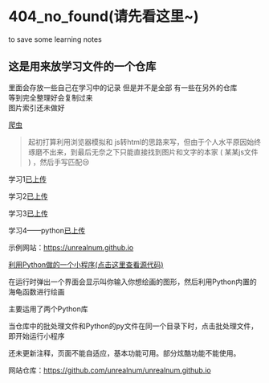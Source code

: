 # 404_no_found(请先看这里~)
to save some learning notes

## 这是用来放学习文件的一个仓库

里面会存放一些自己在学习中的记录
但是并不是全部
有一些在另外的仓库<br>等到完全整理好会复制过来<br>图片索引还未做好



[爬虫]()

> 起初打算利用浏览器模拟和 js转html的思路来写，但由于个人水平原因始终琢磨不出来，到最后无奈之下只能直接找到图片和文字的本家 ( 某某js文件 ) ，然后手写匹配:cry:



学习1[已上传](https://github.com/unrealnum/404_no_found/tree/master/markdown%E5%AD%A6%E4%B9%A0)



学习2[已上传](https://github.com/unrealnum/404_no_found/tree/master/git_learning)



学习3[已上传](https://github.com/unrealnum/404_no_found/blob/master/html%2C%20CSS%2C%20Javascript/HTML%2C%20CSS%2C%20and%20Javascript.md)



学习4——python[已上传](https://github.com/unrealnum/404_no_found/blob/master/python_learning/python%20guidebook%EF%BC%88learning%20record%EF%BC%89(basic%20point).md)



示例网站：https://unrealnum.github.io



[利用Python做的一个小程序(点击这里查看源代码)](https://github.com/unrealnum/404_no_found/blob/master/python_learning/demo.py)



在运行时弹出一个界面会显示叫你输入你想绘画的图形，然后利用Python内置的海龟函数进行绘画



主要运用了两个Python库



当仓库中的批处理文件和Python的py文件在同一个目录下时，点击批处理文件，即开始运行小程序



还未更新注释，页面不能自适应，基本功能可用。部分炫酷功能不能使用。



网站仓库：https://github.com/unrealnum/unrealnum.github.io

